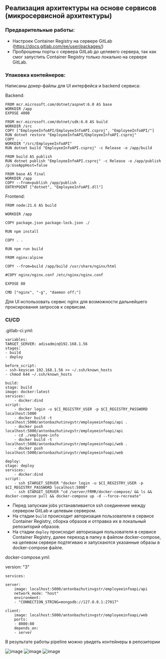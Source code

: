 ## Реализация архитектуры на основе сервисов (микросервисной архитектуры)

### Предварительные работы:
- Настроек Container Registry на сервере GitLab (https://docs.gitlab.com/ee/user/packages/)
 - Проброшены порты с сервера GitLab до целевего сервера, так как смог запустить Container Registry только локально на сервере GitLab.

### Упаковка контейнеров:

Написаны докер-файлы для UI интерфейса и backend сервиса:

Backend:

    FROM mcr.microsoft.com/dotnet/aspnet:6.0 AS base
    WORKDIR /app
    EXPOSE 4000

    FROM mcr.microsoft.com/dotnet/sdk:6.0 AS build
    WORKDIR /src
    COPY ["EmployeeInfoAPI/EmployeeInfoAPI.csproj", "EmployeeInfoAPI/"]
    RUN dotnet restore "EmployeeInfoAPI/EmployeeInfoAPI.csproj"
    COPY . .
    WORKDIR "/src/EmployeeInfoAPI"
    RUN dotnet build "EmployeeInfoAPI.csproj" -c Release -o /app/build

    FROM build AS publish
    RUN dotnet publish "EmployeeInfoAPI.csproj" -c Release -o /app/publish /p:UseAppHost=false

    FROM base AS final
    WORKDIR /app
    COPY --from=publish /app/publish .
    ENTRYPOINT ["dotnet", "EmployeeInfoAPI.dll"]

Frontend:

    FROM node:21.6 AS build

    WORKDIR /app

    COPY package.json package-lock.json ./

    RUN npm install

    COPY . .

    RUN npm run build

    FROM nginx:alpine

    COPY --from=build /app/build /usr/share/nginx/html

    #COPY nginx/nginx.conf /etc/nginx/nginx.conf

    EXPOSE 80

    CMD ["nginx", "-g", "daemon off;"]

Для UI использовать сервис nginx для возможности дальнейшего проксирования запросов к сервисам.


### CI/CD

.gitlab-ci.yml:

    variables:
    TARGET_SERVER: adisadmin@192.168.1.56
    stages:
    - build
    - deploy

    before_script:
    - ssh-keyscan 192.168.1.56 >> ~/.ssh/known_hosts
    - chmod 644 ~/.ssh/known_hosts

    build:
    stage: build
    image: docker:latest
    services:
        - docker:dind
    script:
        - docker login -u $CI_REGISTRY_USER -p $CI_REGISTRY_PASSWORD localhost:5000
        - docker build -t localhost:5000/antonbazhutinvgstr/employeeinfoapi/api .
        - docker push localhost:5000/antonbazhutinvgstr/employeeinfoapi/api
        - cd ./employee-info
        - docker build -t localhost:5000/antonbazhutinvgstr/employeeinfoapi/web .
        - docker push localhost:5000/antonbazhutinvgstr/employeeinfoapi/web

    deploy:
    stage: deploy
    services:
        - docker:dind
    script:
        - ssh $TARGET_SERVER "docker login -u $CI_REGISTRY_USER -p $CI_REGISTRY_PASSWORD localhost:5000"
        - ssh $TARGET_SERVER "cd /server/FRMR/docker-compose/ && ls && docker-compose pull && docker-compose up -d --force-recreate"

- Перед запускам jobs устанавливается ssh соединение между сервером GitLab и целевым сервером. 
- На стадии `build` происходит авторизация пользователя в сервисе Container Registry, сборка образов и отправка их в локальный репозиторий образов.
- На стадии `deploy` происходит авторизация пользователя в сервисе Container Registry, далее переход в папку в файлом docker-compose, на целевом сервере подтягиваю и запускаются указанные образы в docker-compose файле.

docker-compose.yml:

version: "3"

    services:

    server:
        image: localhost:5000/antonbazhutinvgstr/employeeinfoapi/api
        network_mode: "host"
        environment:
        - "CONNECTION_STRING=mongodb://127.0.0.1:27017"

    client:
        image: localhost:5000/antonbazhutinvgstr/employeeinfoapi/web
        ports:
        - 8080:80
        depends_on:
        - server

В результате работы pipeline можно увидеть контейнеры в репозитории

![image](1.jpg)
![image](2.jpg)
![image](3.jpg)